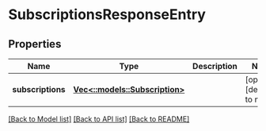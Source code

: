 # SubscriptionsResponseEntry

## Properties
Name | Type | Description | Notes
------------ | ------------- | ------------- | -------------
**subscriptions** | [**Vec<::models::Subscription>**](Subscription.md) |  | [optional] [default to null]

[[Back to Model list]](../README.md#documentation-for-models) [[Back to API list]](../README.md#documentation-for-api-endpoints) [[Back to README]](../README.md)


